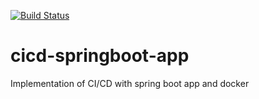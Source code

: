 [![Build Status](https://travis-ci.com/HarveyGG/cicd-springboot-app.svg?branch=master)](https://travis-ci.com/HarveyGG/cicd-springboot-app)

# cicd-springboot-app
Implementation of CI/CD with spring boot app and docker
